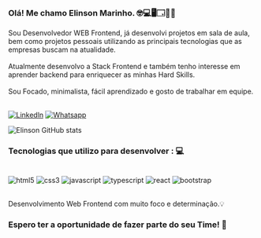 

### Olá! Me chamo Elinson Marinho. 🤓💻🖥️🗔🛫💡

Sou Desenvolvedor WEB Frontend, já desenvolvi projetos em sala de aula, bem como projetos pessoais utilizando as principais tecnologias que as empresas buscam na atualidade.
<br><br>
Atualmente desenvolvo a Stack Frontend e também tenho interesse em aprender backend para enriquecer as minhas Hard Skills.
<br><br>
Sou Focado, minimalista, fácil aprendizado e gosto de trabalhar em equipe.
<br><br>

[![Linkedln](https://img.shields.io/badge/LinkedIn-0077B5?style=for-the-badge&logo=linkedin&logoColor=white)](https://www.linkedin.com/in/elinson-a-marinho-a464387b)
[![Whatsapp](https://img.shields.io/badge/WhatsApp-25D366?style=for-the-badge&logo=whatsapp&logoColor=white)](https://wa.me/message/VJRXNROSSPK7P1)

![Elinson GitHub stats](https://github-readme-stats.vercel.app/api?username=ElinsonMarinho&show_icons=true&theme=dark)

### Tecnologias que utilizo para desenvolver : 💻

<div style="display: inline_block"><br/>
    <img align="center" alt="html5" src="https://img.shields.io/badge/HTML5-E34F26?style=for-the-badge&logo=html5&logoColor=white"/>
    <img align="center" alt="css3" src="https://img.shields.io/badge/CSS3-1572B6?style=for-the-badge&logo=css3&logoColor=white"/>
    <img align="center" alt="javascript" src="https://img.shields.io/badge/JavaScript-F7DF1E?style=for-the-badge&logo=javascript&logoColor=black"/>
    <img align="center" alt="typescript" src="https://img.shields.io/badge/TypeScript-007ACC?style=for-the-badge&logo=typescript&logoColor=white"/>
    <img align="center" alt="react" src="https://img.shields.io/badge/React-20232A?style=for-the-badge&logo=react&logoColor=61DAFB"/>
    <img align="center" alt="bootstrap" src="https://img.shields.io/badge/Bootstrap-563D7C?style=for-the-badge&logo=bootstrap&logoColor=white"/>
</div><br>

Desenvolvimento Web Frontend com muito foco e determinação.💡

### Espero ter a oportunidade de fazer parte do seu Time! 🚀

